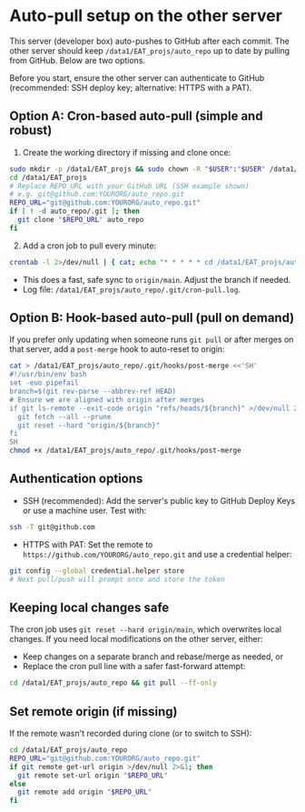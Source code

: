 # Auto-pull setup on the other server

This server (developer box) auto-pushes to GitHub after each commit. The other server should keep `/data1/EAT_projs/auto_repo` up to date by pulling from GitHub. Below are two options.

Before you start, ensure the other server can authenticate to GitHub (recommended: SSH deploy key; alternative: HTTPS with a PAT).

## Option A: Cron-based auto-pull (simple and robust)

1) Create the working directory if missing and clone once:

```bash
sudo mkdir -p /data1/EAT_projs && sudo chown -R "$USER":"$USER" /data1/EAT_projs
cd /data1/EAT_projs
# Replace REPO_URL with your GitHub URL (SSH example shown)
# e.g. git@github.com:YOURORG/auto_repo.git
REPO_URL="git@github.com:YOURORG/auto_repo.git"
if [ ! -d auto_repo/.git ]; then
  git clone "$REPO_URL" auto_repo
fi
```

2) Add a cron job to pull every minute:

```bash
crontab -l 2>/dev/null | { cat; echo "* * * * * cd /data1/EAT_projs/auto_repo && git fetch --all --prune && git reset --hard origin/main >> /data1/EAT_projs/auto_repo/.git/cron-pull.log 2>&1"; } | crontab -
```

- This does a fast, safe sync to `origin/main`. Adjust the branch if needed.
- Log file: `/data1/EAT_projs/auto_repo/.git/cron-pull.log`.

## Option B: Hook-based auto-pull (pull on demand)

If you prefer only updating when someone runs `git pull` or after merges on that server, add a `post-merge` hook to auto-reset to origin:

```bash
cat > /data1/EAT_projs/auto_repo/.git/hooks/post-merge <<'SH'
#!/usr/bin/env bash
set -euo pipefail
branch=$(git rev-parse --abbrev-ref HEAD)
# Ensure we are aligned with origin after merges
if git ls-remote --exit-code origin "refs/heads/${branch}" >/dev/null 2>&1; then
  git fetch --all --prune
  git reset --hard "origin/${branch}"
fi
SH
chmod +x /data1/EAT_projs/auto_repo/.git/hooks/post-merge
```

## Authentication options

- SSH (recommended): Add the server's public key to GitHub Deploy Keys or use a machine user. Test with:

```bash
ssh -T git@github.com
```

- HTTPS with PAT: Set the remote to `https://github.com/YOURORG/auto_repo.git` and use a credential helper:

```bash
git config --global credential.helper store
# Next pull/push will prompt once and store the token
```

## Keeping local changes safe

The cron job uses `git reset --hard origin/main`, which overwrites local changes. If you need local modifications on the other server, either:

- Keep changes on a separate branch and rebase/merge as needed, or
- Replace the cron pull line with a safer fast-forward attempt:

```bash
cd /data1/EAT_projs/auto_repo && git pull --ff-only
```

## Set remote origin (if missing)

If the remote wasn't recorded during clone (or to switch to SSH):

```bash
cd /data1/EAT_projs/auto_repo
REPO_URL="git@github.com:YOURORG/auto_repo.git"
if git remote get-url origin >/dev/null 2>&1; then
  git remote set-url origin "$REPO_URL"
else
  git remote add origin "$REPO_URL"
fi
```

